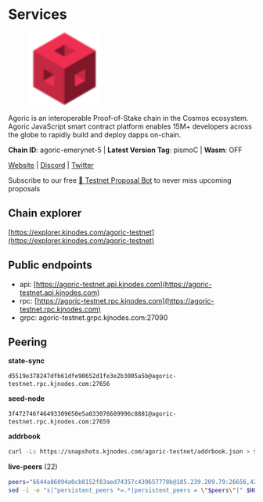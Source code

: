 # Services

<figure><img src="https://raw.githubusercontent.com/kj89/cosmos-images/main/logos/agoric.png" width="150" alt=""><figcaption></figcaption></figure>

Agoric is an interoperable Proof-of-Stake chain in the Cosmos ecosystem.  Agoric JavaScript smart contract platform enables 15M+ developers across the  globe to rapidly build and deploy dapps on-chain.

**Chain ID**: agoric-emerynet-5 | **Latest Version Tag**: pismoC | **Wasm**: OFF

[Website](https://agoric.com) | [Discord](https://discord.com/invite/qDW8DRes4s) | [Twitter](https://twitter.com/agoric)



Subscribe to our free [🤖 Testnet Proposal Bot](https://t.me/kjnodes_testnet_proposal_bot) to never miss upcoming proposals


## Chain explorer
[https://explorer.kjnodes.com/agoric-testnet](https://explorer.kjnodes.com/agoric-testnet)

## Public endpoints

* api: [https://agoric-testnet.api.kjnodes.com](https://agoric-testnet.api.kjnodes.com)
* rpc: [https://agoric-testnet.rpc.kjnodes.com](https://agoric-testnet.rpc.kjnodes.com)
* grpc: agoric-testnet.grpc.kjnodes.com:27090

## Peering

**state-sync**

```text
d5519e378247dfb61dfe90652d1fe3e2b3005a5b@agoric-testnet.rpc.kjnodes.com:27656
```

**seed-node**

```text
3f472746f46493309650e5a033076689996c8881@agoric-testnet.rpc.kjnodes.com:27659
```

**addrbook**
```bash
curl -Ls https://snapshots.kjnodes.com/agoric-testnet/addrbook.json > $HOME/.agoric/config/addrbook.json
```

**live-peers** (22)
```bash
peers="6644a86094a0cb0152f83aed74357c439657770b@185.239.209.79:26656,42084028a65c5d609793ffc618d1dcbf374fc301@65.109.28.219:14456,70ac007461e0d912aeba6eda56ac3fed7d3087f8@135.181.85.31:26656,8dfb920cdc2eba42b688f44fdd26e12dabfbb6a9@95.217.130.111:27656,980583e1dfd16988b6fdb22dd733f3260c535e45@192.241.137.132:26656,d5519e378247dfb61dfe90652d1fe3e2b3005a5b@65.109.68.190:27656,3f4e87ddb2e61fdd01398c071fa986259f096334@209.34.206.46:26656,793955daf95ad29f003cc4ec7e6c60c00677b2f7@5.9.81.187:30656,7ea47a018710e43a9eafd4eebc8340d2f48eb3ba@94.130.132.227:2160,a49d469686e32f6490b56a2a693e83c130f3ee2a@144.76.145.151:26656,c72d05f83b53dc7f6c55d7d3e67c304716d27d80@116.202.227.117:27656,a3a1e6c7a9ceec632c22769a9e369d05a796dc24@65.108.79.246:26709,6f9e22eba0130f1a29c25e28beeae69b2621a403@35.226.248.0:26656,98e1069b1cfc445e377eda6a0eadd94f7877065d@162.55.169.76:26656,a73444541956b994f804f6fcf2a26d2c3c9865a3@34.67.210.29:26656,4dee5e4456307469d037c35eb0157f1f252b3f99@135.181.35.255:26656,a875ef614b3902dd567be2076f18239681f24e35@82.100.58.112:26656,7b1cafa0879374125c623d854bcc0cb9cd98729e@185.213.25.151:26656,a21bd5ae7488c18d7e6387f20ae0484acb70be01@13.215.217.74:26656,32f7fbecd40b420d592ac460703c4ac647875566@65.109.23.238:26656,d238a541e480e06269107449a70b1178ef49aba7@34.69.172.140:26656,3c2abc308efdc63be1801bbb1b40900ada13349b@34.30.233.82:26656"
sed -i -e "s|^persistent_peers *=.*|persistent_peers = \"$peers\"|" $HOME/.agoric/config/config.toml
```

